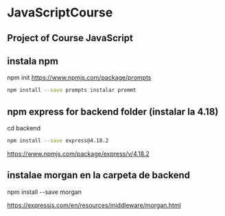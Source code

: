 # JavaScriptCourse
## Project of Course JavaScript

## instala npm

npm init 
https://www.npmjs.com/package/prompts

```bash
npm install --save prompts instalar prommt
```


## npm express for backend folder (instalar la 4.18)
cd backend

 ```bash  
 npm install --save express@4.18.2
 ``` 

https://www.npmjs.com/package/express/v/4.18.2




## instalae morgan en la carpeta de backend

 npm install --save morgan

 https://expressjs.com/en/resources/middleware/morgan.html
